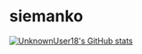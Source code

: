 # siemanko
[![UnknownUser18's GitHub stats](https://github-readme-stats.vercel.app/api?username=Unknownuser18&hide=stars&show_icons=true&theme=catppuccin_mocha)](https://github.com/anuraghazra/github-readme-stats)

